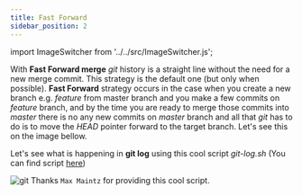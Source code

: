```yaml
---
title: Fast Forward
sidebar_position: 2
---
```


import ImageSwitcher from '../../src/ImageSwitcher.js';

With **Fast Forward merge** *git* history is a straight line without the need for a new merge commit.
This strategy is the default one (but only when possible). **Fast Forward** strategy occurs in the case when you create a new branch e.g. *feature*
from master branch and you make a few commits on *feature* branch, and by the time you are ready to merge those commits into *master* there is no
any new commits on *master* branch and all that *git* has to do is to move the *HEAD* pointer forward to the target branch.
Let's see this on the image bellow.

<ImageSwitcher lightImageSrc="/img/ff-merge.png" darkImageSrc="/img/ff-merge-dark.png"/>

Let's see what is happening in **git log** using this cool script *git-log.sh* (You can find script [here](https://github.com/GoodbyePlanet/git-basics-for-beginners/blob/master/git-log.sh))

![git](/img/git-ff.gif)
Thanks `Max Maintz` for providing this cool script.
